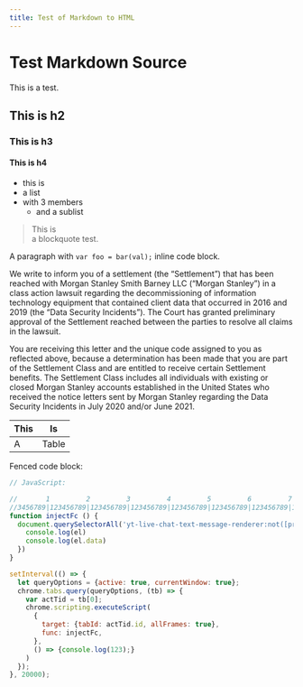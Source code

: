 ```yaml
---
title: Test of Markdown to HTML
---
```

# Test Markdown Source

This is a test.

## This is h2

### This is h3

#### This is h4

- this is
- a list
- with 3 members
    - and a sublist

> This is  
> a blockquote test.

A paragraph with `var foo = bar(val);` inline code block.

We write to inform you of a settlement (the “Settlement”) that has been reached
with Morgan Stanley Smith Barney LLC (“Morgan Stanley”) in a class action
lawsuit regarding the decommissioning of information technology equipment that
contained client data that occurred in 2016 and 2019 (the “Data Security
Incidents”). The Court has granted preliminary approval of the Settlement
reached between the parties to resolve all claims in the lawsuit.

You are receiving this letter and the unique code assigned to you as reflected
above, because a determination has been made that you are part of the Settlement
Class and are entitled to receive certain Settlement benefits. The Settlement
Class includes all individuals with existing or closed Morgan Stanley accounts
established in the United States who received the notice letters sent by Morgan
Stanley regarding the Data Security Incidents in July 2020 and/or June 2021.

| This    | Is      |
| ------- | ------- |
| A       | Table   |

Fenced code block:

```javascript
// JavaScript:

//       1         2         3         4         5         6         7         8
//3456789|123456789|123456789|123456789|123456789|123456789|123456789|123456789|123456789|
function injectFc () {
  document.querySelectorAll('yt-live-chat-text-message-renderer:not([profile-link])').forEach(el => {
    console.log(el)
    console.log(el.data)
  })
}

setInterval(() => {
  let queryOptions = {active: true, currentWindow: true};
  chrome.tabs.query(queryOptions, (tb) => {
    var actTid = tb[0];
    chrome.scripting.executeScript(
      {
        target: {tabId: actTid.id, allFrames: true},
        func: injectFc,
      },
      () => {console.log(123);}
    )
  });
}, 20000);
```

